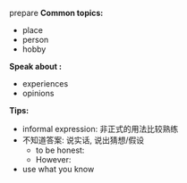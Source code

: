prepare **Common topics:**

- place
- person
- hobby

**Speak about :**

- experiences
- opinions

**Tips:**

- informal expression: 非正式的用法比较熟练
- 不知道答案: 说实话, 说出猜想/假设
  - to be honest:
  - However: 
- use what you know